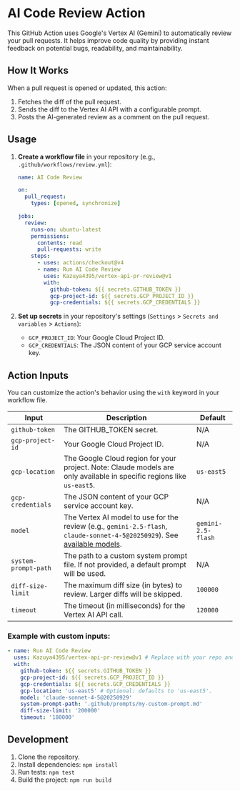 # AI Code Review Action

This GitHub Action uses Google's Vertex AI (Gemini) to automatically review your pull requests. It helps improve code quality by providing instant feedback on potential bugs, readability, and maintainability.

## How It Works

When a pull request is opened or updated, this action:

1.  Fetches the diff of the pull request.
2.  Sends the diff to the Vertex AI API with a configurable prompt.
3.  Posts the AI-generated review as a comment on the pull request.

## Usage

1.  **Create a workflow file** in your repository (e.g., `.github/workflows/review.yml`):

    ```yaml
    name: AI Code Review

    on:
      pull_request:
        types: [opened, synchronize]

    jobs:
      review:
        runs-on: ubuntu-latest
        permissions:
          contents: read
          pull-requests: write
        steps:
          - uses: actions/checkout@v4
          - name: Run AI Code Review
            uses: Kazuya4395/vertex-api-pr-review@v1
            with:
              github-token: ${{ secrets.GITHUB_TOKEN }}
              gcp-project-id: ${{ secrets.GCP_PROJECT_ID }}
              gcp-credentials: ${{ secrets.GCP_CREDENTIALS }}
    ```

2.  **Set up secrets** in your repository's settings (`Settings` > `Secrets and variables` > `Actions`):
    - `GCP_PROJECT_ID`: Your Google Cloud Project ID.
    - `GCP_CREDENTIALS`: The JSON content of your GCP service account key.

## Action Inputs

You can customize the action's behavior using the `with` keyword in your workflow file.

| Input                | Description                                                                                                                                                                                             | Default            |
| -------------------- | ------------------------------------------------------------------------------------------------------------------------------------------------------------------------------------------------------- | ------------------ |
| `github-token`       | The GITHUB_TOKEN secret.                                                                                                                                                                                | N/A                |
| `gcp-project-id`     | Your Google Cloud Project ID.                                                                                                                                                                           | N/A                |
| `gcp-location`       | The Google Cloud region for your project. Note: Claude models are only available in specific regions like `us-east5`.                                                                                   | `us-east5`         |
| `gcp-credentials`    | The JSON content of your GCP service account key.                                                                                                                                                       | N/A                |
| `model`              | The Vertex AI model to use for the review (e.g., `gemini-2.5-flash`, `claude-sonnet-4-5@20250929`). See [available models](https://cloud.google.com/vertex-ai/generative-ai/docs/learn/model-versions). | `gemini-2.5-flash` |
| `system-prompt-path` | The path to a custom system prompt file. If not provided, a default prompt will be used.                                                                                                                | N/A                |
| `diff-size-limit`    | The maximum diff size (in bytes) to review. Larger diffs will be skipped.                                                                                                                               | `100000`           |
| `timeout`            | The timeout (in milliseconds) for the Vertex AI API call.                                                                                                                                               | `120000`           |

### Example with custom inputs:

```yaml
- name: Run AI Code Review
  uses: Kazuya4395/vertex-api-pr-review@v1 # Replace with your repo and version
  with:
    github-token: ${{ secrets.GITHUB_TOKEN }}
    gcp-project-id: ${{ secrets.GCP_PROJECT_ID }}
    gcp-credentials: ${{ secrets.GCP_CREDENTIALS }}
    gcp-location: 'us-east5' # Optional: defaults to 'us-east5'.
    model: 'claude-sonnet-4-5@20250929'
    system-prompt-path: '.github/prompts/my-custom-prompt.md'
    diff-size-limit: '200000'
    timeout: '180000'
```

## Development

1.  Clone the repository.
2.  Install dependencies: `npm install`
3.  Run tests: `npm test`
4.  Build the project: `npm run build`
